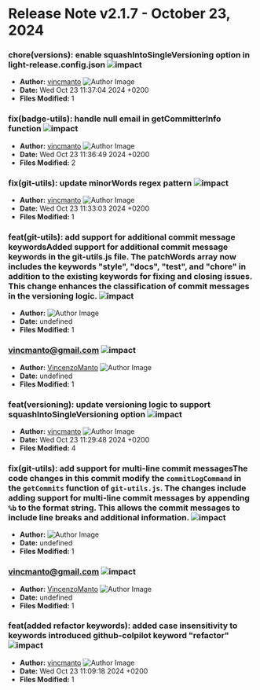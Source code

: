 # Release Note v2.1.7 - October 23, 2024


### chore(versions): enable squashIntoSingleVersioning option in light-release.config.json ![impact](https://img.shields.io/badge/impact-low-green?style=flat-square)
- **Author:** [vincmanto](https://github.com/vincmanto) ![Author Image](https://avatars.githubusercontent.com/vincmanto?size=40)
- **Date:** Wed Oct 23 11:37:04 2024 +0200
- **Files Modified:** 1
    
### fix(badge-utils): handle null email in getCommitterInfo function ![impact](https://img.shields.io/badge/impact-medium-yellow?style=flat-square)
- **Author:** [vincmanto](https://github.com/vincmanto) ![Author Image](https://avatars.githubusercontent.com/vincmanto?size=40)
- **Date:** Wed Oct 23 11:36:49 2024 +0200
- **Files Modified:** 2
    
### fix(git-utils): update minorWords regex pattern ![impact](https://img.shields.io/badge/impact-low-green?style=flat-square)
- **Author:** [vincmanto](https://github.com/vincmanto) ![Author Image](https://avatars.githubusercontent.com/vincmanto?size=40)
- **Date:** Wed Oct 23 11:33:03 2024 +0200
- **Files Modified:** 1
    
### feat(git-utils): add support for additional commit message keywordsAdded support for additional commit message keywords in the git-utils.js file. The patchWords array now includes the keywords "style", "docs", "test", and "chore" in addition to the existing keywords for fixing and closing issues. This change enhances the classification of commit messages in the versioning logic. ![impact](https://img.shields.io/badge/impact-low-green?style=flat-square)
- **Author:** [](#) ![Author Image](https://github.com/github.png?size=40)
- **Date:** undefined
- **Files Modified:** 1
    
### vincmanto@gmail.com ![impact](https://img.shields.io/badge/impact-low-green?style=flat-square)
- **Author:** [VincenzoManto](https://github.com/VincenzoManto) ![Author Image](https://avatars.githubusercontent.com/VincenzoManto?size=40)
- **Date:** undefined
- **Files Modified:** 1
    
### feat(versioning): update versioning logic to support squashIntoSingleVersioning option ![impact](https://img.shields.io/badge/impact-medium-yellow?style=flat-square)
- **Author:** [vincmanto](https://github.com/vincmanto) ![Author Image](https://avatars.githubusercontent.com/vincmanto?size=40)
- **Date:** Wed Oct 23 11:29:48 2024 +0200
- **Files Modified:** 4
    
### fix(git-utils): add support for multi-line commit messagesThe code changes in this commit modify the `commitLogCommand` in the `getCommits` function of `git-utils.js`. The changes include adding support for multi-line commit messages by appending `%b` to the format string. This allows the commit messages to include line breaks and additional information. ![impact](https://img.shields.io/badge/impact-low-green?style=flat-square)
- **Author:** [](#) ![Author Image](https://github.com/github.png?size=40)
- **Date:** undefined
- **Files Modified:** 1
    
### vincmanto@gmail.com ![impact](https://img.shields.io/badge/impact-low-green?style=flat-square)
- **Author:** [VincenzoManto](https://github.com/VincenzoManto) ![Author Image](https://avatars.githubusercontent.com/VincenzoManto?size=40)
- **Date:** undefined
- **Files Modified:** 1
    
### feat(added refactor keywords): added case insensitivity to keywords introduced github-colpilot keyword "refactor" ![impact](https://img.shields.io/badge/impact-low-green?style=flat-square)
- **Author:** [vincmanto](https://github.com/vincmanto) ![Author Image](https://avatars.githubusercontent.com/vincmanto?size=40)
- **Date:** Wed Oct 23 11:09:18 2024 +0200
- **Files Modified:** 1
    
